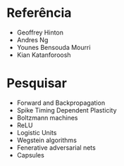 # Referência

- Geoffrey Hinton
- Andres Ng
- Younes Bensouda Mourri
- Kian Katanforoosh

# Pesquisar

- Forward and Backpropagation 
- Spike Timing Dependent Plasticity 
- Boltzmann machines
- ReLU
- Logistic Units
- Wegstein algorithms
- Fenerative adversarial nets
- Capsules

